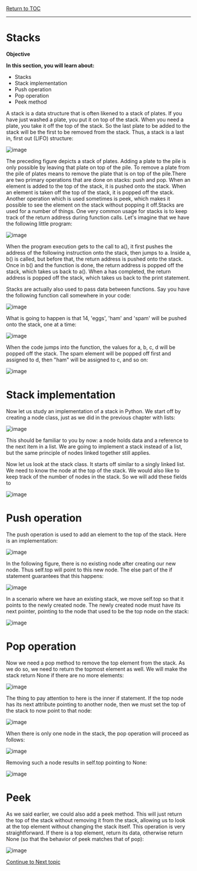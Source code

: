 <a href="https://github.com/CyberTrainingUSAF/06-Intro-to-Algorithms/blob/master/00-Table-of-Contents.md"> Return to TOC </a>

---
# Stacks

**Objective**

**In this section, you will learn about:**
* Stacks
* Stack implementation
* Push operation
* Pop operation
* Peek method

A stack is a data structure that is often likened to a stack of plates. 
If you have just washed a plate, you put it on top of the stack. When you need a plate, 
you take it off the top of the stack. 
So the last plate to be added to the stack will be the first to be removed from the stack. 
Thus, a stack is a last in, first out (LIFO) structure:

![image](https://user-images.githubusercontent.com/19671036/60811535-19e15280-a155-11e9-8e9a-2687644e3152.png)

The preceding figure depicts a stack of plates. Adding a plate to the pile is only possible by leaving that plate on top of the pile. To remove a plate from the pile of plates means to remove the plate that is on top of the pile.There are two primary operations that are done on stacks: push and pop. When an element is added to the top of the stack, it is pushed onto the stack. When an element is taken off the top of the stack, it is popped off the stack. Another operation which is used sometimes is peek, which makes it possible to see the element on the stack without popping it off.Stacks are used for a number of things. One very common usage for stacks is to keep track of the return address during function calls. Let's imagine that we have the following little program:

![image](https://user-images.githubusercontent.com/19671036/60811393-c2db7d80-a154-11e9-83dd-571ac8836a8b.png)

When the program execution gets to the call to a(), it first pushes the address of the following instruction onto the stack, then jumps to a. Inside a, b() is called, but before that, the return address is pushed onto the stack. Once in b() and the function is done, the return address is popped off the stack, which takes us back to a(). When a has completed, the return address is popped off the stack, which takes us back to the print statement.

Stacks are actually also used to pass data between functions. Say you have the following function call somewhere in your code:

![image](https://user-images.githubusercontent.com/19671036/60811613-46956a00-a155-11e9-9527-49bc84a2c520.png)

What is going to happen is that 14, 'eggs', 'ham' and 'spam' will be pushed onto the stack, one at a time:

![image](https://user-images.githubusercontent.com/19671036/60811669-66c52900-a155-11e9-9e19-34dc6f30f5e2.png)

When the code jumps into the function, the values for a, b, c, d will be popped off the stack. The spam element will be popped off first and assigned to d, then "ham" will be assigned to c, and so on:

![image](https://user-images.githubusercontent.com/19671036/60811834-b73c8680-a155-11e9-8842-f0a8b5bcbcd0.png)

# Stack implementation
Now let us study an implementation of a stack in Python. We start off by creating a node class, just as we did in the previous chapter with lists:

![image](https://user-images.githubusercontent.com/19671036/60815909-30d87280-a15e-11e9-9da0-105f5b9a96e5.png)

This should be familiar to you by now: a node holds data and a reference to the next item in a list. We are going to implement a stack instead of a list, but the same principle of nodes linked together still applies.

Now let us look at the stack class. It starts off similar to a singly linked list. We need to know the node at the top of the stack. We would also like to keep track of the number of nodes in the stack. So we will add these fields to

![image](https://user-images.githubusercontent.com/19671036/60815974-49e12380-a15e-11e9-8441-90d82d5d0c18.png)

# Push operation
The push operation is used to add an element to the top of the stack. Here is an implementation:

![image](https://user-images.githubusercontent.com/19671036/60816065-78f79500-a15e-11e9-9987-6ec1a8ebb331.png)

In the following figure, there is no existing node after creating our new node. Thus self.top will point to this new node. The else part of the if statement guarantees that this happens:

![image](https://user-images.githubusercontent.com/19671036/60816105-97f62700-a15e-11e9-86e1-38afda93ba2f.png)

In a scenario where we have an existing stack, we move self.top so that it points to the newly created node. The newly created node must have its next pointer, pointing to the node that used to be the top node on the stack:

![image](https://user-images.githubusercontent.com/19671036/60816155-b4925f00-a15e-11e9-92d5-193260da1302.png)


# Pop operation
Now we need a pop method to remove the top element from the stack. As we do so, we need to return the topmost element as well. We will make the stack return None if there are no more elements:


![image](https://user-images.githubusercontent.com/19671036/60816517-81040480-a15f-11e9-9a6f-097cddda73d5.png)

The thing to pay attention to here is the inner if statement. If the top node has its next attribute pointing to another node, then we must set the top of the stack to now point to that node:

![image](https://user-images.githubusercontent.com/19671036/60816827-2323ec80-a160-11e9-8fa3-79790ed7c9e0.png)

When there is only one node in the stack, the pop operation will proceed as follows:

![image](https://user-images.githubusercontent.com/19671036/60816870-3a62da00-a160-11e9-8481-e3e5ea91987a.png)

Removing such a node results in self.top pointing to None:

![image](https://user-images.githubusercontent.com/19671036/60816906-4a7ab980-a160-11e9-97df-ed602a2735a5.png)

# Peek
As we said earlier, we could also add a peek method. This will just return the top of the stack without removing it from the stack, allowing us to look at the top element without changing the stack itself. This operation is very straightforward. If there is a top element, return its data, otherwise return None (so that the behavior of peek matches that of pop):

![image](https://user-images.githubusercontent.com/19671036/60817002-71d18680-a160-11e9-821e-282f24e57f95.png)

<a href="https://github.com/Bpmhome/06-Intro-to-Algorithms/blob/master/15_Stack%20Implementation_Lesson.md"> Continue to Next topic </a>
